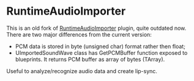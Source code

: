 # RuntimeAudioImporter

This is an old fork of [RuntimeAudioImporter](https://github.com/gtreshchev/RuntimeAudioImporter/) plugin, quite outdated now. There are two major differences from the current version:

* PCM data is stored in byte (unsigned char) format rather then float;
* UImportedSoundWave class has GetPCMBuffer function exposed to blueprints. It returns PCM buffer as array of bytes (TArray<uint8>).

Useful to analyze/recognize audio data and create lip-sync.
